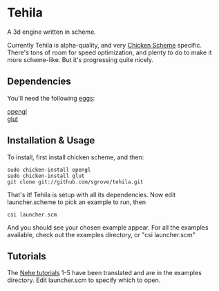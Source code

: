 Tehila
======
A 3d engine written in scheme.

Currently Tehila is alpha-quality, and very [Chicken Scheme](http://chicken.wiki.br/) specific. There's tons of room for speed optimization, and plenty to do to make it more scheme-like. But it's progressing quite nicely.

Dependencies
------------
You'll need the following [eggs](http://chicken.wiki.br/eggs):

[opengl](http://chicken.wiki.br/opengl)  
[glut](http://chicken.wiki.br/eggref/4/glut)  

Installation & Usage
--------------------
To install, first install chicken scheme, and then:

    sudo chicken-install opengl
    sudo chicken-install glut
    git clone git://github.com/sgrove/tehila.git

That's it! Tehila is setup with all its dependencies. Now edit launcher.scheme to pick an example to run, then

    csi launcher.scm

And you should see your chosen example appear. For all the examples available, check out the examples directory, or "csi launcher.scm"

Tutorials
---------
The [Nehe tutorials](http://nehe.gamedev.net/lesson.asp?index=01) 1-5 have been translated and are in the examples directory. Edit launcher.scm to specify which to open.
